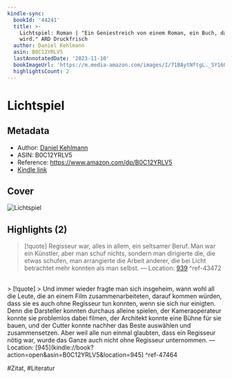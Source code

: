 ```yaml
---
kindle-sync:
  bookId: '44241'
  title: >-
    Lichtspiel: Roman | "Ein Geniestreich von einem Roman, ein Buch, das bleiben
    wird." ARD Druckfrisch
  author: Daniel Kehlmann
  asin: B0C12YRLV5
  lastAnnotatedDate: '2023-11-10'
  bookImageUrl: 'https://m.media-amazon.com/images/I/71BAytNftgL._SY160.jpg'
  highlightsCount: 2
---
```

# Lichtspiel
## Metadata
* Author: [Daniel Kehlmann](<https://www.goodreads.com/search?q=Daniel Kehlmann>)
* ASIN: B0C12YRLV5
* Reference: https://www.amazon.com/dp/B0C12YRLV5
* [Kindle link](kindle://book?action=open&asin=B0C12YRLV5)

## Cover
![Lichtspiel](https://m.media-amazon.com/images/I/71BAytNftgL._SY160.jpg)

## Highlights (2)

> [!quote]
> Regisseur war, alles in allem, ein seltsamer Beruf. Man war ein Künstler, aber man schuf nichts, sondern man dirigierte die, die etwas schufen, man arrangierte die Arbeit anderer, die bei Licht betrachtet mehr konnten als man selbst. — Location: [939](kindle://book?action=open&asin=B0C12YRLV5&location=939) ^ref-43472

<br>
> [!quote]
> Und immer wieder fragte man sich insgeheim, wann wohl all die Leute, die an einem Film zusammenarbeiteten, darauf kommen würden, dass sie es auch ohne Regisseur tun konnten, wenn sie sich nur einigten. Denn die Darsteller konnten durchaus alleine spielen, der Kameraoperateur konnte sie problemlos dabei filmen, der Architekt konnte eine Bühne für sie bauen, und der Cutter konnte nachher das Beste auswählen und zusammensetzen. Aber weil alle nun einmal glaubten, dass ein Regisseur nötig war, wurde das Ganze auch nicht ohne Regisseur unternommen. — Location: [945](kindle://book?action=open&asin=B0C12YRLV5&location=945) ^ref-47464

<br>

#Zitat, #Literatur

